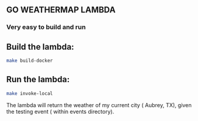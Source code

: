 ## GO WEATHERMAP LAMBDA

### Very easy to build and run

## Build the lambda: 
```bash
make build-docker
```

## Run the lambda:
```bash
make invoke-local
```
The lambda will return the weather of my current city ( Aubrey, TX), given the testing event ( within events directory).
